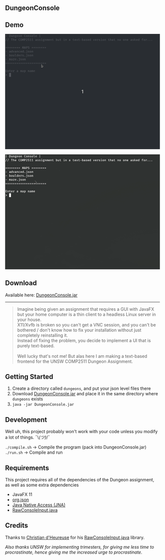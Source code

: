 DungeonConsole
---

[DungeonConsole.jar]: https://github.com/featherbear/UNSW-COMP2511-ass2-DungeonConsole/releases/latest/download/DungeonConsole.jar

## Demo

![](demo_advanced.gif)

![](demo_boulders.gif)

## Download

Available here: [DungeonConsole.jar]

---

> Imagine being given an assignment that requires a GUI with JavaFX but your home computer is a thin client to a headless Linux server in your house.  
X11/Xvfb is broken so you can't get a VNC session, and you can't be bothered / don't know how to fix your installation without just completely reinstalling it.  
Instead of fixing the problem, you decide to implement a UI that is purely text-based.  
&nbsp;  
Well lucky that's not me! But alas here I am making a text-based frontend for the UNSW COMP2511 Dungeon Assignment.

## Getting Started

1) Create a directory called `dungeons`, and put your json level files there
2) Download [DungeonConsole.jar] and place it in the same directory where `dungeons` exists
3) `java -jar DungeonConsole.jar`

## Development

Well uh, this project probably won't work with your code unless you modify a lot of things. ¯\\_(ツ)_/¯  

`./compile.sh` -> Compile the program (pack into DungeonConsole.jar)  
`./run.sh` -> Compile and run  

## Requirements

This project requires all of the dependencies of the Dungeon assignment, as well as some extra dependencies

* JavaFX 11
* [org.json](https://github.com/stleary/JSON-java)
* [Java Native Access (JNA)](https://github.com/java-native-access/jna)
* [RawConsoleInput.java](https://github.com/featherbear/RawConsoleInput.java)

## Credits

Thanks to [Christian d'Heureuse](http://www.inventec.ch/chdh/) for his [RawConsoleInput.java](https://github.com/featherbear/RawConsoleInput.java) library.  

_Also thanks UNSW for implementing trimesters, for giving me less time to procrastinate, hence giving me the increased urge to procrastinate._




